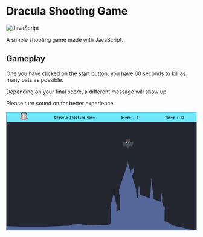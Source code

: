 # Dracula Shooting Game
![JavaScript](https://img.shields.io/badge/javascript-%23323330.svg?style=for-the-badge&logo=javascript&logoColor=%23F7DF1E)

A simple shooting game made with JavaScript.

## Gameplay

One you have clicked on the start button, you have 60 seconds to kill as many bats as possible.

Depending on your final score, a different message will show up.

Please turn sound on for better experience.

![Game screenshot](dracula_screenshot.png)

